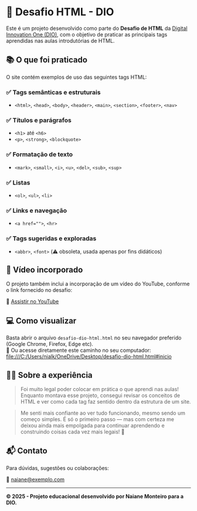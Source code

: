 # 🚀 Desafio HTML - DIO

Este é um projeto desenvolvido como parte do **Desafio de HTML** da [Digital Innovation One (DIO)](https://dio.me), com o objetivo de praticar as principais tags aprendidas nas aulas introdutórias de HTML.

## 📚 O que foi praticado

O site contém exemplos de uso das seguintes tags HTML:

### ✅ Tags semânticas e estruturais
- `<html>`, `<head>`, `<body>`, `<header>`, `<main>`, `<section>`, `<footer>`, `<nav>`

### ✅ Títulos e parágrafos
- `<h1>` até `<h6>`
- `<p>`, `<strong>`, `<blockquote>`

### ✅ Formatação de texto
- `<mark>`, `<small>`, `<i>`, `<u>`, `<del>`, `<sub>`, `<sup>`

### ✅ Listas
- `<ol>`, `<ul>`, `<li>`

### ✅ Links e navegação
- `<a href="">`, `<hr>`

### ✅ Tags sugeridas e exploradas
- `<abbr>`, `<font>` (⚠️ obsoleta, usada apenas por fins didáticos)

## 🎥 Vídeo incorporado

O projeto também inclui a incorporação de um vídeo do YouTube, conforme o link fornecido no desafio:

🔗 [Assistir no YouTube](https://www.youtube.com/watch?v=6AffL0jAE_8)

## 💻 Como visualizar

Basta abrir o arquivo `desafio-dio-html.html` no seu navegador preferido (Google Chrome, Firefox, Edge etc).  
🔗 Ou acesse diretamente este caminho no seu computador:  
[file:///C:/Users/nialk/OneDrive/Desktop/desafio-dio-html.html#inicio][def]

## 🙋‍♀️ Sobre a experiência

> Foi muito legal poder colocar em prática o que aprendi nas aulas! Enquanto montava esse projeto, consegui revisar os conceitos de HTML e ver como cada tag faz sentido dentro da estrutura de um site.  

> Me senti mais confiante ao ver tudo funcionando, mesmo sendo um começo simples. É só o primeiro passo — mas com certeza me deixou ainda mais empolgada para continuar aprendendo e construindo coisas cada vez mais legais! 🚀

## 📬 Contato

Para dúvidas, sugestões ou colaborações:

📧 naiane@exemplo.com

---

**© 2025 - Projeto educacional desenvolvido por Naiane Monteiro para a DIO.**

[def]: file:///C:/Users/nialk/OneDrive/Desktop/desafio-dio-html.html#inicio